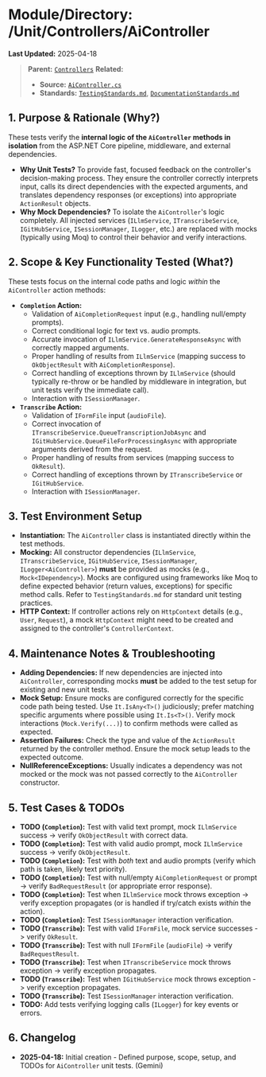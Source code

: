 # Module/Directory: /Unit/Controllers/AiController

**Last Updated:** 2025-04-18

> **Parent:** [`Controllers`](../README.md)
> **Related:**
> * **Source:** [`AiController.cs`](../../../../Zarichney.Server/Controllers/AiController.cs)
> * **Standards:** [`TestingStandards.md`](../../../../Docs/Standards/TestingStandards.md), [`DocumentationStandards.md`](../../../../Docs/Development/DocumentationStandards.md)

## 1. Purpose & Rationale (Why?)

These tests verify the **internal logic of the `AiController` methods in isolation** from the ASP.NET Core pipeline, middleware, and external dependencies.

* **Why Unit Tests?** To provide fast, focused feedback on the controller's decision-making process. They ensure the controller correctly interprets input, calls its direct dependencies with the expected arguments, and translates dependency responses (or exceptions) into appropriate `ActionResult` objects.
* **Why Mock Dependencies?** To isolate the `AiController`'s logic completely. All injected services (`ILlmService`, `ITranscribeService`, `IGitHubService`, `ISessionManager`, `ILogger`, etc.) are replaced with mocks (typically using Moq) to control their behavior and verify interactions.

## 2. Scope & Key Functionality Tested (What?)

These tests focus on the internal code paths and logic *within* the `AiController` action methods:

* **`Completion` Action:**
    * Validation of `AiCompletionRequest` input (e.g., handling null/empty prompts).
    * Correct conditional logic for text vs. audio prompts.
    * Accurate invocation of `ILlmService.GenerateResponseAsync` with correctly mapped arguments.
    * Proper handling of results from `ILlmService` (mapping success to `OkObjectResult` with `AiCompletionResponse`).
    * Correct handling of exceptions thrown by `ILlmService` (should typically re-throw or be handled by middleware in integration, but unit tests verify the immediate call).
    * Interaction with `ISessionManager`.
* **`Transcribe` Action:**
    * Validation of `IFormFile` input (`audioFile`).
    * Correct invocation of `ITranscribeService.QueueTranscriptionJobAsync` and `IGitHubService.QueueFileForProcessingAsync` with appropriate arguments derived from the request.
    * Proper handling of results from services (mapping success to `OkResult`).
    * Correct handling of exceptions thrown by `ITranscribeService` or `IGitHubService`.
    * Interaction with `ISessionManager`.

## 3. Test Environment Setup

* **Instantiation:** The `AiController` class is instantiated directly within the test methods.
* **Mocking:** All constructor dependencies (`ILlmService`, `ITranscribeService`, `IGitHubService`, `ISessionManager`, `ILogger<AiController>`) **must** be provided as mocks (e.g., `Mock<IDependency>`). Mocks are configured using frameworks like Moq to define expected behavior (return values, exceptions) for specific method calls. Refer to `TestingStandards.md` for standard unit testing practices.
* **HTTP Context:** If controller actions rely on `HttpContext` details (e.g., `User`, `Request`), a mock `HttpContext` might need to be created and assigned to the controller's `ControllerContext`.

## 4. Maintenance Notes & Troubleshooting

* **Adding Dependencies:** If new dependencies are injected into `AiController`, corresponding mocks **must** be added to the test setup for existing and new unit tests.
* **Mock Setup:** Ensure mocks are configured correctly for the specific code path being tested. Use `It.IsAny<T>()` judiciously; prefer matching specific arguments where possible using `It.Is<T>()`. Verify mock interactions (`Mock.Verify(...)`) to confirm methods were called as expected.
* **Assertion Failures:** Check the type and value of the `ActionResult` returned by the controller method. Ensure the mock setup leads to the expected outcome.
* **NullReferenceExceptions:** Usually indicates a dependency was not mocked or the mock was not passed correctly to the `AiController` constructor.

## 5. Test Cases & TODOs

* **TODO (`Completion`):** Test with valid text prompt, mock `ILlmService` success -> verify `OkObjectResult` with correct data.
* **TODO (`Completion`):** Test with valid audio prompt, mock `ILlmService` success -> verify `OkObjectResult`.
* **TODO (`Completion`):** Test with *both* text and audio prompts (verify which path is taken, likely text priority).
* **TODO (`Completion`):** Test with null/empty `AiCompletionRequest` or prompt -> verify `BadRequestResult` (or appropriate error response).
* **TODO (`Completion`):** Test when `ILlmService` mock throws exception -> verify exception propagates (or is handled if try/catch exists *within* the action).
* **TODO (`Completion`):** Test `ISessionManager` interaction verification.
* **TODO (`Transcribe`):** Test with valid `IFormFile`, mock service successes -> verify `OkResult`.
* **TODO (`Transcribe`):** Test with null `IFormFile` (`audioFile`) -> verify `BadRequestResult`.
* **TODO (`Transcribe`):** Test when `ITranscribeService` mock throws exception -> verify exception propagates.
* **TODO (`Transcribe`):** Test when `IGitHubService` mock throws exception -> verify exception propagates.
* **TODO (`Transcribe`):** Test `ISessionManager` interaction verification.
* **TODO:** Add tests verifying logging calls (`ILogger`) for key events or errors.

## 6. Changelog

* **2025-04-18:** Initial creation - Defined purpose, scope, setup, and TODOs for `AiController` unit tests. (Gemini)

